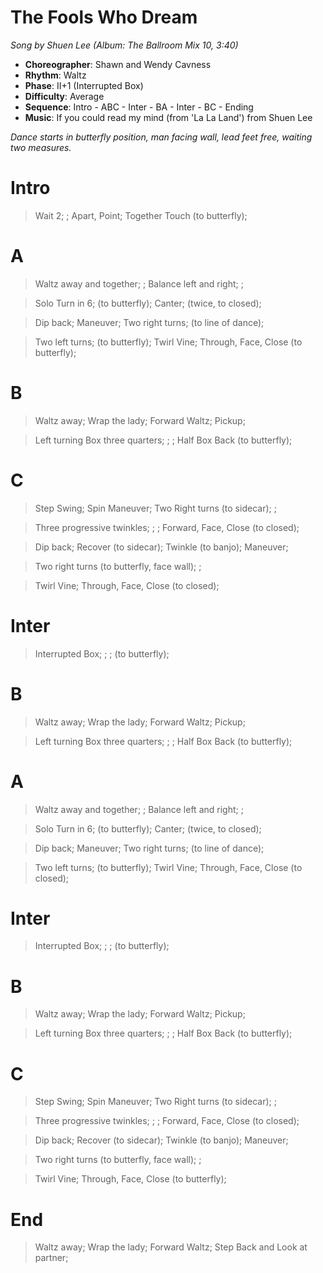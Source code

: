 # The Fools Who Dream
*Song by Shuen Lee (Album: The Ballroom Mix 10, 3:40)*

* **Choreographer**: Shawn and Wendy Cavness
* **Rhythm**: Waltz
* **Phase**: II+1 (Interrupted Box)
* **Difficulty**: Average
* **Sequence**: Intro - ABC - Inter - BA - Inter - BC - Ending
* **Music**: If you could read my mind (from 'La La Land') from Shuen Lee

*Dance starts in butterfly position, man facing wall, lead feet free, waiting two measures.*

# Intro

> Wait 2; ; Apart, Point; Together Touch (to butterfly);

# A

> Waltz away and together; ; Balance left and right; ;

> Solo Turn in 6; (to butterfly); Canter; (twice, to closed);

> Dip back; Maneuver; Two right turns; (to line of dance);

> Two left turns; (to butterfly); Twirl Vine; Through, Face, Close (to butterfly);

# B

> Waltz away; Wrap the lady; Forward Waltz; Pickup;

> Left turning Box three quarters; ; ; Half Box Back (to butterfly);

# C

> Step Swing; Spin Maneuver; Two Right turns (to sidecar); ;

> Three progressive twinkles; ; ; Forward, Face, Close (to closed);

> Dip back; Recover (to sidecar); Twinkle (to banjo); Maneuver;

> Two right turns (to butterfly, face wall); ;

> Twirl Vine; Through, Face, Close (to closed);


# Inter

> Interrupted Box; ; ; (to butterfly);

# B

> Waltz away; Wrap the lady; Forward Waltz; Pickup;

> Left turning Box three quarters; ; ; Half Box Back (to butterfly);

# A

> Waltz away and together; ; Balance left and right; ;

> Solo Turn in 6; (to butterfly); Canter; (twice, to closed);

> Dip back; Maneuver; Two right turns; (to line of dance);

> Two left turns; (to butterfly); Twirl Vine; Through, Face, Close (to closed);

# Inter

> Interrupted Box; ; ; (to butterfly);

# B

> Waltz away; Wrap the lady; Forward Waltz; Pickup;

> Left turning Box three quarters; ; ; Half Box Back (to butterfly);

# C

> Step Swing; Spin Maneuver; Two Right turns (to sidecar); ;

> Three progressive twinkles; ; ; Forward, Face, Close (to closed);

> Dip back; Recover (to sidecar); Twinkle (to banjo); Maneuver;

> Two right turns (to butterfly, face wall); ;

> Twirl Vine; Through, Face, Close (to butterfly);

# End

> Waltz away; Wrap the lady; Forward Waltz; Step Back and Look at partner;

<meta name="x:audio-file" content="h/Hang Shuen Lee/Shuen Lee - The Fools Who Dream (from 'La La Land') (SW 29).mp3">